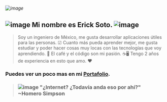 ###### ![image](https://media.giphy.com/media/xTiIzJSKB4l7xTouE8/giphy.gif)

##  ![image](https://img.icons8.com/emoji/50/000000/owl-emoji.png)  Mi nombre es Erick Soto.  ![image](https://img.icons8.com/fluency/48/000000/fox.png)
> Soy un ingeniero de México, me gusta desarrollar aplicaciones útiles para las personas. ☑ 
> Cuanto más pueda aprender mejor, me gusta estudiar y poder hacer cosas muy locas con las tecnologías que voy aprendiendo. 📙 
> El café y el código son mi pasión. ☕🖥 
> Tengo 2 años de experiencia en esto que amo. ♥

### Puedes ver un poco mas en mi [Portafolio](https://erickfaviansoto.github.io/ErickSGPortafolio/).
> ### ![image](https://i.giphy.com/media/4O04GvNyqtSJa/giphy.gif) "¿Internet? ¿Todavía anda eso por ahí?" ~Homero Simpson



<!--
**ErickFavianSoto/ErickFavianSoto** is a ✨ _special_ ✨ repository because its `README.md` (this file) appears on your GitHub profile.

Here are some ideas to get you started:

- 🔭 I’m currently working on ...
- 🌱 I’m currently learning ...
- 👯 I’m looking to collaborate on ...
- 🤔 I’m looking for help with ...
- 💬 Ask me about ...
- 📫 How to reach me: ...
- 😄 Pronouns: ...
- ⚡ Fun fact: ...
-->
